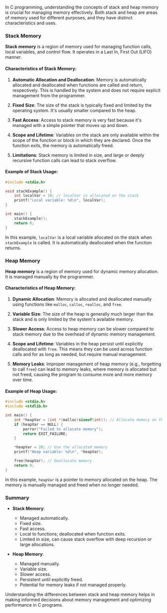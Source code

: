 In C programming, understanding the concepts of stack and heap memory is crucial for managing memory effectively. Both stack and heap are areas of memory used for different purposes, and they have distinct characteristics and uses.

### Stack Memory

**Stack memory** is a region of memory used for managing function calls, local variables, and control flow. It operates in a Last In, First Out (LIFO) manner.

#### Characteristics of Stack Memory:

1. **Automatic Allocation and Deallocation**: Memory is automatically allocated and deallocated when functions are called and return, respectively. This is handled by the system and does not require explicit management from the programmer.

2. **Fixed Size**: The size of the stack is typically fixed and limited by the operating system. It's usually smaller compared to the heap.

3. **Fast Access**: Access to stack memory is very fast because it's managed with a simple pointer that moves up and down.

4. **Scope and Lifetime**: Variables on the stack are only available within the scope of the function or block in which they are declared. Once the function exits, the memory is automatically freed.

5. **Limitations**: Stack memory is limited in size, and large or deeply recursive function calls can lead to stack overflow.

#### Example of Stack Usage:

```c
#include <stdio.h>

void stackExample() {
    int localVar = 10; // localVar is allocated on the stack
    printf("Local variable: %d\n", localVar);
}

int main() {
    stackExample();
    return 0;
}
```

In this example, `localVar` is a local variable allocated on the stack when `stackExample` is called. It is automatically deallocated when the function returns.

### Heap Memory

**Heap memory** is a region of memory used for dynamic memory allocation. It is managed manually by the programmer.

#### Characteristics of Heap Memory:

1. **Dynamic Allocation**: Memory is allocated and deallocated manually using functions like `malloc`, `calloc`, `realloc`, and `free`.

2. **Variable Size**: The size of the heap is generally much larger than the stack and is only limited by the system's available memory.

3. **Slower Access**: Access to heap memory can be slower compared to stack memory due to the overhead of dynamic memory management.

4. **Scope and Lifetime**: Variables in the heap persist until explicitly deallocated with `free`. This means they can be used across function calls and for as long as needed, but require manual management.

5. **Memory Leaks**: Improper management of heap memory (e.g., forgetting to call `free`) can lead to memory leaks, where memory is allocated but not freed, causing the program to consume more and more memory over time.

#### Example of Heap Usage:

```c
#include <stdio.h>
#include <stdlib.h>

int main() {
    int *heapVar = (int *)malloc(sizeof(int)); // Allocate memory on the heap
    if (heapVar == NULL) {
        perror("Failed to allocate memory");
        return EXIT_FAILURE;
    }

    *heapVar = 20; // Use the allocated memory
    printf("Heap variable: %d\n", *heapVar);

    free(heapVar); // Deallocate memory
    return 0;
}
```

In this example, `heapVar` is a pointer to memory allocated on the heap. The memory is manually managed and freed when no longer needed.

### Summary

- **Stack Memory**:
  - Managed automatically.
  - Fixed size.
  - Fast access.
  - Local to functions; deallocated when function exits.
  - Limited in size, can cause stack overflow with deep recursion or large allocations.

- **Heap Memory**:
  - Managed manually.
  - Variable size.
  - Slower access.
  - Persistent until explicitly freed.
  - Potential for memory leaks if not managed properly.

Understanding the differences between stack and heap memory helps in making informed decisions about memory management and optimizing performance in C programs.